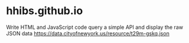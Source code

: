 # hhibs.github.io
Write HTML and JavaScript code
query a simple API and display the raw JSON data
https://data.cityofnewyork.us/resource/t29m-gskq.json
